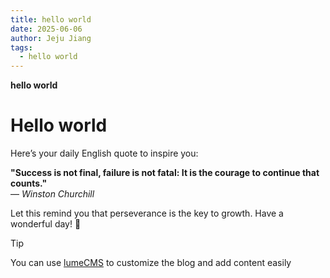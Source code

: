```yaml
---
title: hello world
date: 2025-06-06
author: Jeju Jiang
tags:
  - hello world
---
```


**hello world**

<!--more-->

# Hello world

Here’s your daily English quote to inspire you:  

**"Success is not final, failure is not fatal: It is the courage to continue that counts."**  
— *Winston Churchill*  

Let this remind you that perseverance is the key to growth. Have a wonderful day! 🌟  

> [!tip]
>
> You can use [lumeCMS](https://lume.land/cms) to customize the blog and add
> content easily
